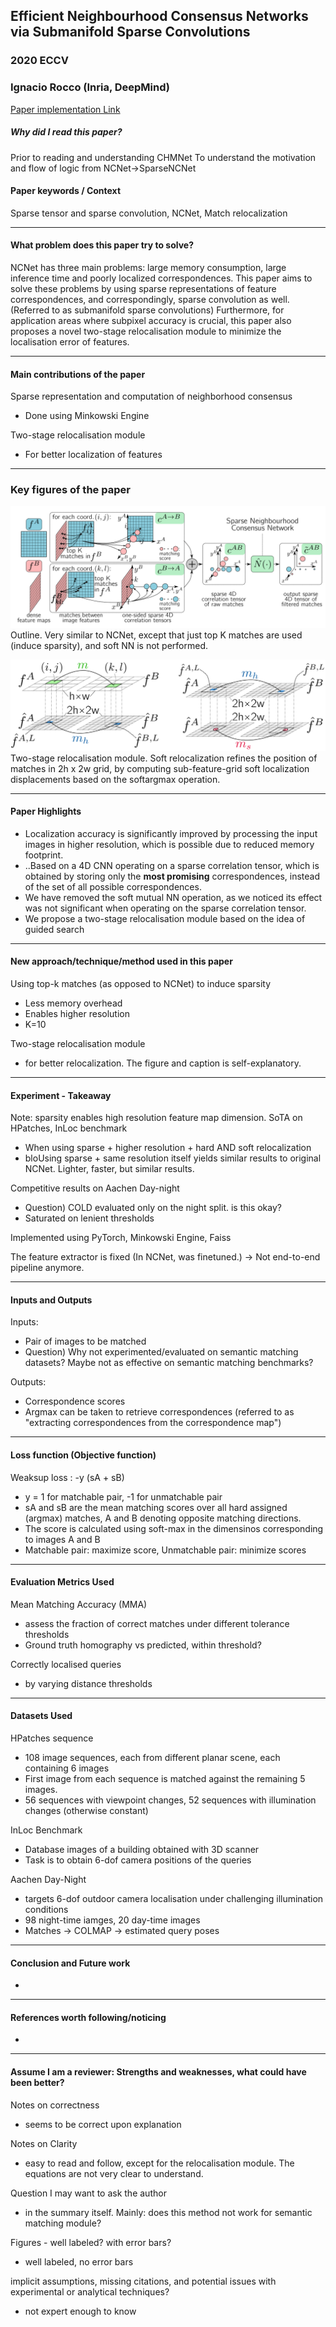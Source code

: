 ## Efficient Neighbourhood Consensus Networks via Submanifold Sparse Convolutions
### 2020 ECCV
### Ignacio Rocco (Inria, DeepMind)
[Paper implementation Link](https://github.com/ignacio-rocco/sparse-ncnet)


##### Why did I read this paper?
Prior to reading and understanding CHMNet
To understand the motivation and flow of logic from NCNet->SparseNCNet

#### Paper keywords / Context
Sparse tensor and sparse convolution, NCNet, Match relocalization

***

#### What problem does this paper try to solve?
NCNet has three main problems: large memory consumption, large inference time and poorly localized correspondences. This paper aims to solve these problems by using sparse representations of feature correspondences, and correspondingly, sparse convolution as well. (Referred to as submanifold sparse convolutions) Furthermore, for application areas where subpixel accuracy is crucial, this paper also proposes a novel two-stage relocalisation module to minimize the localisation error of features.

***

#### Main contributions of the paper
Sparse representation and computation of neighborhood consensus
* Done using Minkowski Engine

Two-stage relocalisation module
* For better localization of features
***

### Key figures of the paper
![Outline of the proposed method](../assets/6/6_1.png)
Outline. Very similar to NCNet, except that just top K matches are used (induce sparsity), and soft NN is not performed.

![Relocalisation module](../assets/6/6_2.png)
Two-stage relocalisation module. Soft relocalization refines the position of matches in 2h x 2w grid, by computing sub-feature-grid soft localization displacements based on the softargmax operation.

***

#### Paper Highlights
* Localization accuracy is significantly improved by processing the input images in higher resolution, which is possible due to reduced memory footprint.
* ..Based on a 4D CNN operating on a sparse correlation tensor, which is obtained by storing only the **most promising** correspondences, instead of the set of all possible correspondences.
* We have removed the soft mutual NN operation, as we noticed its effect was not significant when operating on the sparse correlation tensor.
* We propose a two-stage relocalisation module based on the idea of guided search

***

#### New approach/technique/method used in this paper 
Using top-k matches (as opposed to NCNet) to induce sparsity
* Less memory overhead
* Enables higher resolution
* K=10

Two-stage relocalisation module
* for better relocalization. The figure and caption is self-explanatory.

***

#### Experiment - Takeaway
Note: sparsity enables high resolution feature map dimension.
SoTA on HPatches, InLoc benchmark 
* When using sparse + higher resolution + hard AND soft relocalization
* bloUsing sparse + same resolution itself yields similar results to original NCNet. Lighter, faster, but similar results.

Competitive results on Aachen Day-night
* Question) COLD evaluated only on the night split. is this okay?
* Saturated on lenient thresholds

Implemented using PyTorch, Minkowski Engine, Faiss

The feature extractor is fixed (In NCNet, was finetuned.) -> Not end-to-end pipeline anymore.

***

#### Inputs and Outputs 
Inputs:
* Pair of images to be matched
* Question) Why not experimented/evaluated on semantic matching datasets? Maybe not as effective on semantic matching benchmarks?

Outputs:
* Correspondence scores
* Argmax can be taken to retrieve correspondences (referred to as "extracting correspondences from the correspondence map")


***

#### Loss function (Objective function)
Weaksup loss : -y (sA + sB)
* y = 1 for matchable pair, -1 for unmatchable pair
* sA and sB are the mean matching scores over all hard assigned (argmax) matches, A and B denoting opposite matching directions.
* The score is calculated using soft-max in the dimensinos corresponding to images A and B
* Matchable pair: maximize score, Unmatchable pair: minimize scores

***

#### Evaluation Metrics Used
Mean Matching Accuracy (MMA)
* assess the fraction of correct matches under different tolerance thresholds
* Ground truth homography vs predicted, within threshold?

Correctly localised queries
* by varying distance thresholds


***

#### Datasets Used
HPatches sequence
* 108 image sequences, each from different planar scene, each containing 6 images
* First image from each sequence is matched against the remaining 5 images.
* 56 sequences with viewpoint changes, 52 sequences with illumination changes (otherwise constant)

InLoc Benchmark
* Database images of a building obtained with 3D scanner
* Task is to obtain 6-dof camera positions of the queries

Aachen Day-Night
* targets 6-dof outdoor camera localisation under challenging illumination conditions
* 98 night-time iamges, 20 day-time images
* Matches -> COLMAP -> estimated query poses

***

#### Conclusion and Future work
-

***

#### References worth following/noticing
-
***

#### Assume I am a reviewer: Strengths and weaknesses, what could have been better?
Notes on correctness
- seems to be correct upon explanation

Notes on Clarity
- easy to read and follow, except for the relocalisation module. The equations are not very clear to understand.

Question I may want to ask the author
- in the summary itself. Mainly: does this method not work for semantic matching module?

Figures - well labeled? with error bars?
- well labeled, no error bars

implicit assumptions, missing citations, and potential issues with experimental or analytical techniques?
- not expert enough to know
